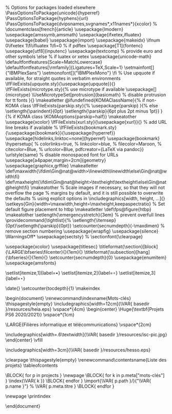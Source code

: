 % Options for packages loaded elsewhere
\PassOptionsToPackage{unicode}{hyperref}
\PassOptionsToPackage{hyphens}{url}
\PassOptionsToPackage{dvipsnames,svgnames*,x11names*}{xcolor}
%
\documentclass[french]{article}
\usepackage{lmodern}
\usepackage{amssymb,amsmath}
\usepackage{ifxetex,ifluatex}
\usepackage{babel}
\usepackage{import}
\usepackage{makeidx}
\ifnum 0\ifxetex 1\fi\ifluatex 1\fi=0 % if pdftex
\usepackage[T1]{fontenc}
\usepackage[utf8]{inputenc}
\usepackage{textcomp} % provide euro and other symbols
\else % if luatex or xetex
\usepackage{unicode-math}
\defaultfontfeatures{Scale=MatchLowercase}
\defaultfontfeatures[\rmfamily]{Ligatures=TeX,Scale=1}
\setmainfont[]{"IBMPlexSans"}
\setmonofont[]{"IBMPlexMono"}
\fi
% Use upquote if available, for straight quotes in verbatim environments
\IfFileExists{upquote.sty}{\usepackage{upquote}}{}
\IfFileExists{microtype.sty}{% use microtype if available
\usepackage[]{microtype}
\UseMicrotypeSet[protrusion]{basicmath} % disable protrusion for tt fonts
}{}
\makeatletter
\@ifundefined{KOMAClassName}{% if non-KOMA class
\IfFileExists{parskip.sty}{%
\usepackage{parskip}
}{% else
\setlength{\parindent}{0pt}
\setlength{\parskip}{6pt plus 2pt minus 1pt}}
}{% if KOMA class
\KOMAoptions{parskip=half}}
\makeatother
\usepackage{xcolor}
\IfFileExists{xurl.sty}{\usepackage{xurl}}{} % add URL line breaks if available
% \IfFileExists{bookmark.sty}{\usepackage{bookmark}}{\usepackage{hyperref}}
\usepackage[hidelinks,linktoc=none]{hyperref}
\usepackage{bookmark}
\hypersetup{
% colorlinks=true,
% linkcolor=blue,
% filecolor=Maroon,
% citecolor=Blue,
% urlcolor=Blue,
pdfcreator={LaTeX via pandoc}}
\urlstyle{same} % disable monospaced font for URLs
\usepackage[a4paper,margin=2cm]{geometry}
\usepackage{graphicx,grffile}
\makeatletter
\def\maxwidth{\ifdim\Gin@nat@width>\linewidth\linewidth\else\Gin@nat@width\fi}
\def\maxheight{\ifdim\Gin@nat@height>\textheight\textheight\else\Gin@nat@height\fi}
\makeatother
% Scale images if necessary, so that they will not overflow the page
% margins by default, and it is still possible to overwrite the defaults
% using explicit options in \includegraphics[width, height, ...]{}
\setkeys{Gin}{width=\maxwidth,height=\maxheight,keepaspectratio}
% Set default figure placement to htbp
\makeatletter
\def\fps@figure{htbp}
\makeatother
\setlength{\emergencystretch}{3em} % prevent overfull lines
\providecommand{\tightlist}{%
\setlength{\itemsep}{0pt}\setlength{\parskip}{0pt}}
\setcounter{secnumdepth}{-\maxdimen} % remove section numbering
\usepackage{wrapfig}
\usepackage{silence}
\WarningsOff*
\usepackage{sectsty}
% \sectionfont{\clearpage}

\usepackage{xcolor}
\usepackage{titlesec}
\titleformat{\section}[block]{\LARGE\bfseries\filcenter}{}{1em}{}
\titleformat{\subsection}[hang]{\bfseries}{}{1em}{}
\setcounter{secnumdepth}{0}
\usepackage{enumitem}
\usepackage{amsfonts}

\setlist[itemize,1]{label=$\bullet$}
\setlist[itemize,2]{label=$\circ$}
\setlist[itemize,3]{label=$\star$}

\date{}
\setcounter{tocdepth}{1}
\makeindex

\begin{document}
\renewcommand\indexname{Mots-clés}
\thispagestyle{empty}
\includegraphics[width=12cm]{\VAR{ basedir }/resources/heia.eps}
\vspace*{4cm}
\begin{center}
\Huge{\textbf{Projets PS6 2020/2021}}
\vspace*{1cm}

\LARGE{Filières informatique et télécommunications}
\vspace*{2cm}

\includegraphics[width=.6\textwidth]{\VAR{ basedir }/resources/isc-pic.jpg}
\end{center}
\vfill

\includegraphics[width=3cm]{\VAR{ basedir }/resources/hesso.eps}

\clearpage
\thispagestyle{empty}
\renewcommand\contentsname{Liste des projets}
\tableofcontents

\BLOCK{ for p in projects }
\newpage
\BLOCK{ for k in p.meta["mots-clés"] }
\index{\VAR{ k }}
\BLOCK{ endfor }
\import{\VAR{ p.path }/}{"\VAR{ p.name }"} % \VAR{ p.meta.titre }
\BLOCK{ endfor }

\newpage
\printindex

\end{document}
